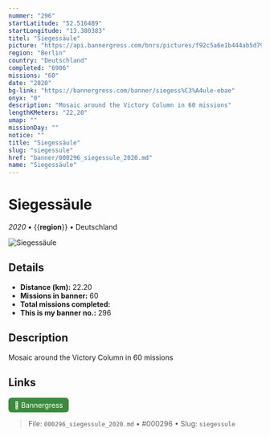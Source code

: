 ```yaml
---
nummer: "296"
startLatitude: "52.516489"
startLongitude: "13.380383"
titel: "Siegessäule"
picture: "https://api.bannergress.com/bnrs/pictures/f92c5a6e1b444ab5d79787359c52a2bc"
region: "Berlin"
country: "Deutschland"
completed: "6906"
missions: "60"
date: "2020"
bg-link: "https://bannergress.com/banner/siegess%C3%A4ule-ebae"
onyx: "0"
description: "Mosaic around the Victory Column in 60 missions"
lengthKMeters: "22,20"
umap: ""
missionDay: ""
notice: ""
title: "Siegessäule"
slug: "siegessule"
href: "banner/000296_siegessule_2020.md"
name: "Siegessäule"
---
```

# Siegessäule

*2020* • {{__region__}} • Deutschland

![Siegessäule](https://api.bannergress.com/bnrs/pictures/f92c5a6e1b444ab5d79787359c52a2bc)



## Details
- **Distance (km):** 22.20
- **Missions in banner:** 60
- **Total missions completed:** 
- **This is my banner no.:** 296



## Description
Mosaic around the Victory Column in 60 missions



## Links
<a href="https://bannergress.com/banner/siegess%C3%A4ule-ebae" target="_blank" style="display:inline-block;margin-right:8px;padding:6px 12px;background:#3c8b3c;color:#fff;text-decoration:none;border-radius:6px;">🔗 Bannergress</a>



> File: `000296_siegessule_2020.md` • #000296 • Slug: `siegessule`
